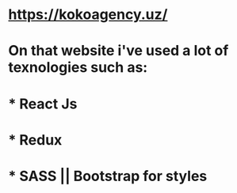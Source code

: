 # https://kokoagency.uz/

# On that website i've used a lot of texnologies such as:

# * React Js
# * Redux
# * SASS || Bootstrap for styles
